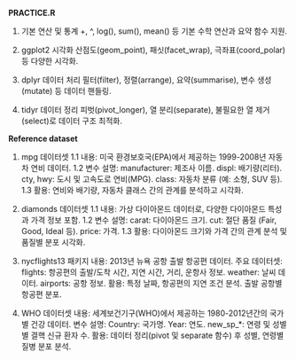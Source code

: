 **PRACTICE.R**

1. 기본 연산 및 통계
+, ^, log(), sum(), mean() 등 기본 수학 연산과 요약 함수 지원.

2. ggplot2 시각화
산점도(geom_point), 패싯(facet_wrap), 극좌표(coord_polar) 등 다양한 시각화.

3. dplyr 데이터 처리
필터(filter), 정렬(arrange), 요약(summarise), 변수 생성(mutate) 등 데이터 핸들링.

4. tidyr 데이터 정리
피벗(pivot_longer), 열 분리(separate), 불필요한 열 제거(select)로 데이터 구조 최적화.

**Reference dataset**

1. mpg 데이터셋
   1.1 내용: 미국 환경보호국(EPA)에서 제공하는 1999-2008년 자동차 연비 데이터.
   1.2 변수 설명:
   manufacturer: 제조사 이름.
   displ: 배기량(리터).
   cty, hwy: 도시 및 고속도로 연비(MPG).
   class: 자동차 분류 (예: 소형, SUV 등).
   1.3 활용: 연비와 배기량, 자동차 클래스 간의 관계를 분석하고 시각화.

3. diamonds 데이터셋
   1.1 내용: 가상 다이아몬드 데이터로, 다양한 다이아몬드 특성과 가격 정보 포함.
   1.2 변수 설명:
   carat: 다이아몬드 크기.
   cut: 절단 품질 (Fair, Good, Ideal 등).
   price: 가격.
   1.3 활용: 다이아몬드 크기와 가격 간의 관계 분석 및 품질별 분포 시각화.

5. nycflights13 패키지
내용: 2013년 뉴욕 공항 출발 항공편 데이터.
주요 데이터셋:
flights: 항공편의 출발/도착 시간, 지연 시간, 거리, 운항사 정보.
weather: 날씨 데이터.
airports: 공항 정보.
활용:
특정 날짜, 항공편의 지연 조건 분석.
출발 공항별 항공편 분포.

6. WHO 데이터셋
내용: 세계보건기구(WHO)에서 제공하는 1980-2012년간의 국가별 건강 데이터.
변수 설명:
Country: 국가명.
Year: 연도.
new_sp_*: 연령 및 성별별 결핵 신규 환자 수.
활용: 데이터 정리(pivot 및 separate 함수) 후 성별, 연령별 질병 분포 분석.
